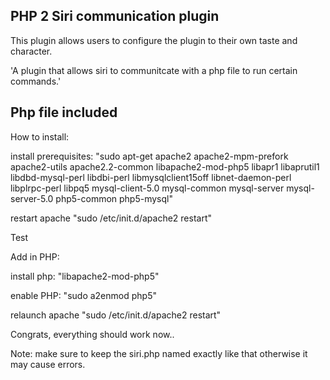 
PHP 2 Siri communication plugin
--------------------------------------

This plugin allows users to configure the plugin to their own taste and character.

'A plugin that allows siri to communitcate with a php file to run certain commands.'


Php file included
-------------------

How to install:

install prerequisites:
		"sudo apt-get apache2 apache2-mpm-prefork apache2-utils apache2.2-common libapache2-mod-php5 libapr1 libaprutil1 libdbd-mysql-perl libdbi-perl libmysqlclient15off libnet-daemon-perl libplrpc-perl libpq5 mysql-client-5.0 mysql-common mysql-server mysql-server-5.0 php5-common php5-mysql"

restart apache
		"sudo /etc/init.d/apache2 restart"

Test

Add in PHP:

install php:
		"libapache2-mod-php5"

enable PHP:
		"sudo a2enmod php5"

relaunch apache
		"sudo /etc/init.d/apache2 restart"

Congrats, everything should work now..

Note: make sure to keep the siri.php named exactly like that otherwise it may cause errors.